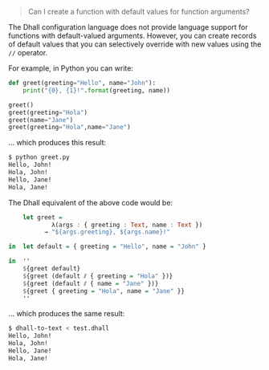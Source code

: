 > Can I create a function with default values for function arguments?

The Dhall configuration language does not provide language support for functions with default-valued arguments.  However, you can create records of default values that you can selectively override with new values using the `//` operator.

For example, in Python you can write:

```python
def greet(greeting="Hello", name="John"):
    print("{0}, {1}!".format(greeting, name))

greet()
greet(greeting="Hola")
greet(name="Jane")
greet(greeting="Hola",name="Jane")
```

... which produces this result:

```bash
$ python greet.py
Hello, John!
Hola, John!
Hello, Jane!
Hola, Jane!
```

The Dhall equivalent of the above code would be:

```haskell
    let greet =
            λ(args : { greeting : Text, name : Text })
          → "${args.greeting}, ${args.name}!"

in  let default = { greeting = "Hello", name = "John" }

in  ''
    ${greet default}
    ${greet (default ⫽ { greeting = "Hola" })}
    ${greet (default ⫽ { name = "Jane" })}
    ${greet { greeting = "Hola", name = "Jane" }}
    ''
```

... which produces the same result:

```bash
$ dhall-to-text < test.dhall
Hello, John!
Hola, John!
Hello, Jane!
Hola, Jane!
```